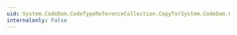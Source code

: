 ```yaml
---
uid: System.CodeDom.CodeTypeReferenceCollection.CopyTo(System.CodeDom.CodeTypeReference[],System.Int32)
internalonly: False
---
```


